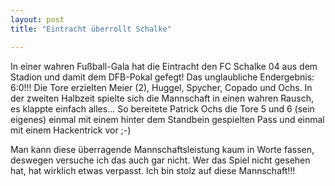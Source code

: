 ```yaml
---
layout: post
title: "Eintracht überrollt Schalke"

---
```


In einer wahren Fußball-Gala hat die Eintracht den FC Schalke 04 aus dem Stadion und damit dem DFB-Pokal gefegt! Das unglaubliche Endergebnis: 6:0!!! Die Tore erzielten Meier (2), Huggel, Spycher, Copado und Ochs. In der zweiten Halbzeit spielte sich die Mannschaft in einen wahren Rausch, es klappte einfach alles... So bereitete Patrick Ochs die Tore 5 und 6 (sein eigenes) einmal mit einem hinter dem Standbein gespielten Pass und einmal mit einem Hackentrick vor ;-)

Man kann diese überragende Mannschaftsleistung kaum in Worte fassen, deswegen versuche ich das auch gar nicht. Wer das Spiel nicht gesehen hat, hat wirklich etwas verpasst. Ich bin stolz auf diese Mannschaft!!!
